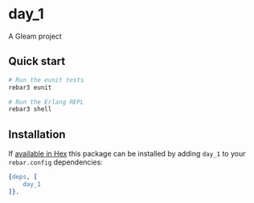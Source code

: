 # day_1

A Gleam project

## Quick start

```sh
# Run the eunit tests
rebar3 eunit

# Run the Erlang REPL
rebar3 shell
```

## Installation

If [available in Hex](https://rebar3.org/docs/configuration/dependencies/#declaring-dependencies)
this package can be installed by adding `day_1` to your `rebar.config` dependencies:

```erlang
{deps, [
    day_1
]}.
```
